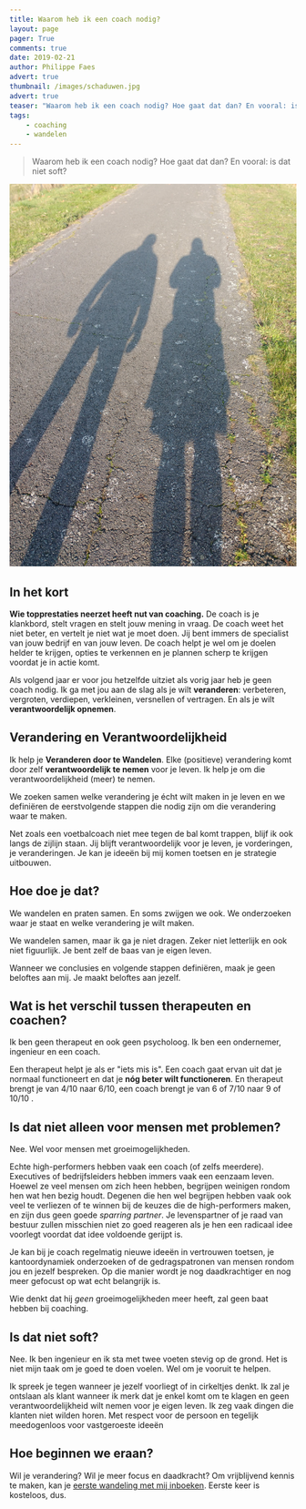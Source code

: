 ```yaml
---
title: Waarom heb ik een coach nodig?
layout: page
pager: True
comments: true
date: 2019-02-21
author: Philippe Faes
advert: true
thumbnail: /images/schaduwen.jpg
advert: true
teaser: "Waarom heb ik een coach nodig? Hoe gaat dat dan? En vooral: is dat niet soft?"
tags: 
    - coaching
    - wandelen
---
```



> Waarom heb ik een coach nodig? Hoe gaat dat dan? En vooral: is dat niet soft?

![Blue Monday](/images/schaduwen.jpg)
## In het kort

**Wie topprestaties neerzet heeft nut van coaching.** De coach is je klankbord, stelt vragen en stelt jouw mening in vraag. De coach weet het niet beter, en vertelt je niet wat je moet doen. Jij bent immers de specialist van jouw bedrijf en van jouw leven. 
De coach helpt je wel om je doelen helder te krijgen, opties te verkennen en je plannen scherp te krijgen voordat je in actie komt.

Als volgend jaar er voor jou hetzelfde uitziet als vorig jaar heb je geen coach nodig. Ik ga met jou aan de slag als je wilt **veranderen**: verbeteren, vergroten, verdiepen, verkleinen, versnellen of vertragen. En als je wilt **verantwoordelijk opnemen**.

## Verandering en Verantwoordelijkheid

Ik help je **Veranderen door te Wandelen**. Elke (positieve) verandering komt door zelf **verantwoordelijk te nemen** voor je leven. Ik help je om die verantwoordelijkheid (meer) te nemen. 

We zoeken samen welke verandering je écht wilt maken in je leven en we definiëren de eerstvolgende stappen die nodig zijn om die verandering waar te maken. 

Net zoals een voetbalcoach niet mee tegen de bal komt trappen, blijf ik ook langs de zijlijn staan. Jij blijft verantwoordelijk voor je leven, je vorderingen, je veranderingen. Je kan je ideeën bij mij komen toetsen en je strategie uitbouwen.

## Hoe doe je dat?

We wandelen en praten samen. En soms zwijgen we ook. We onderzoeken waar je staat en welke verandering je wilt maken.

We wandelen samen, maar ik ga je niet dragen. Zeker niet letterlijk en ook niet figuurlijk. Je bent zelf de baas van je eigen leven.

Wanneer we conclusies en volgende stappen definiëren, maak je geen beloftes aan mij. Je maakt beloftes aan jezelf.

## Wat is het verschil tussen therapeuten en coachen?

Ik ben geen therapeut en ook geen psycholoog. Ik ben een ondernemer, ingenieur en een coach.

Een therapeut helpt je als er "iets mis is". Een coach gaat ervan uit dat je normaal functioneert en dat je **nóg beter wilt functioneren**. En therapeut brengt je van 4/10 naar 6/10, een coach brengt je van 6 of 7/10 naar 9 of 10/10 .

## Is dat niet alleen voor mensen met problemen?

Nee. Wel voor mensen met groeimogelijkheden. 

Echte high-performers hebben vaak een coach (of zelfs meerdere). Executives of bedrijfsleiders hebben immers vaak een eenzaam leven. Hoewel ze veel mensen om zich heen hebben, begrijpen weinigen rondom hen wat hen bezig houdt. Degenen die hen wel begrijpen hebben vaak ook veel te verliezen of te winnen bij de keuzes die de high-performers maken, en zijn dus geen goede *sparring partner*. Je levenspartner of je raad van bestuur zullen misschien niet zo goed reageren als je hen een radicaal idee voorlegt voordat dat idee voldoende gerijpt is.

Je kan bij je coach regelmatig nieuwe ideeën in vertrouwen toetsen, je kantoordynamiek onderzoeken of de gedragspatronen van mensen rondom jou en jezelf bespreken. Op die manier wordt je nog daadkrachtiger en nog meer gefocust op wat echt belangrijk is.

Wie denkt dat hij *geen* groeimogelijkheden meer heeft, zal geen baat hebben bij coaching.  

## Is dat niet soft?

Nee. Ik ben ingenieur en ik sta met twee voeten stevig op de grond. Het is niet mijn taak om je goed te doen voelen. Wel om je vooruit te helpen.

Ik spreek je tegen wanneer je jezelf voorliegt of in cirkeltjes denkt. Ik zal je ontslaan als klant wanneer ik merk dat je enkel komt om te klagen en geen verantwoordelijkheid wilt nemen voor je eigen leven. Ik zeg vaak dingen die klanten niet wilden horen. Met respect voor de persoon en tegelijk meedogenloos voor vastgeroeste ideeën 


## Hoe beginnen we eraan?

Wil je verandering? Wil je meer focus en daadkracht? Om vrijblijvend kennis te maken, kan je [eerste wandeling met mij inboeken](/wandel_met_mij.html). Eerste keer is kosteloos, dus.
